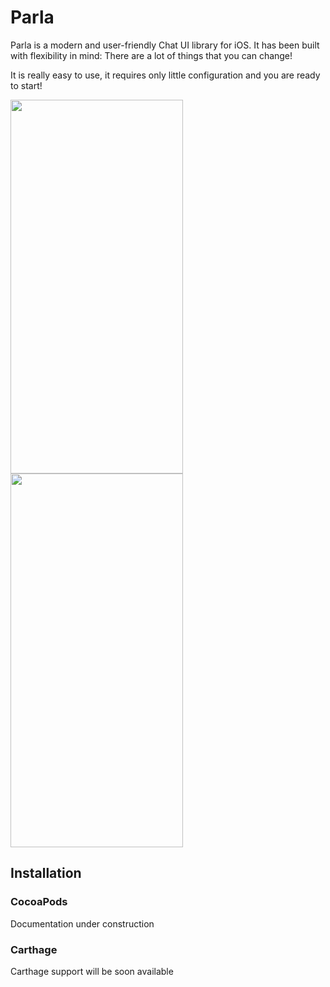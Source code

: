 # Parla
Parla is a modern and user-friendly Chat UI library for iOS. It has been built with flexibility in mind: There are a lot of things that you can change!

It is really easy to use, it requires only little configuration and you are ready to start!

<img src="https://github.com/cyclonesword/parla/blob/master/parla/Test%20Resources/Simulator%20Screen%20Shot%20-%20iPhone%20X%CA%80%20-%202019-05-17%20at%2022.45.52.png" width="276" height="598"><img src="https://github.com/cyclonesword/parla/blob/master/parla/Test%20Resources/Simulator%20Screen%20Shot%20-%20iPhone%20X%CA%80%20-%202019-05-17%20at%2023.02.21.png" width="276" height="598">


## Installation
### CocoaPods
Documentation under construction

### Carthage
Carthage support will be soon available


